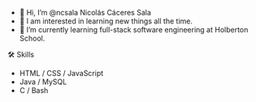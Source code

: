 - 👋 Hi, I’m @ncsala Nicolás Cáceres Sala
- 👀 I am interested in learning new things all the time.
- 🌱 I’m currently learning full-stack software engineering at Holberton School.

🛠 Skills

- HTML / CSS / JavaScript
- Java / MySQL
- C / Bash

<!---
ncsala/ncsala is a ✨ special ✨ repository because its `README.md` (this file) appears on your GitHub profile.
You can click the Preview link to take a look at your changes.
--->
